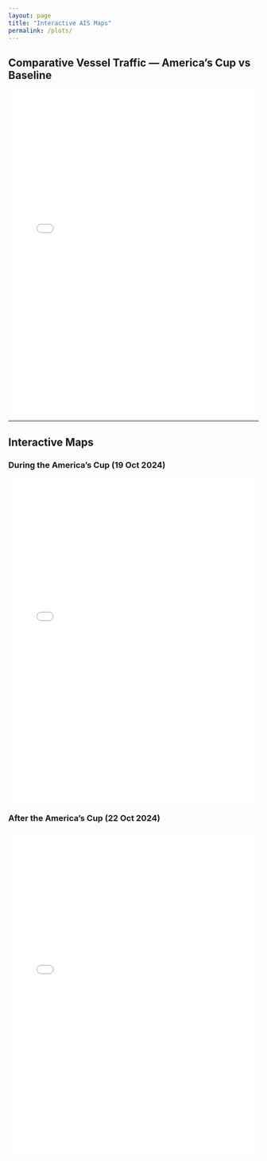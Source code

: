 ```yaml
---
layout: page
title: "Interactive AIS Maps"
permalink: /plots/
---
```


## Comparative Vessel Traffic — America’s Cup vs Baseline

<div style="text-align:center;">
  <iframe src="plots/ais_comparison.html" width="100%" height="650" style="border:none;"></iframe>
</div>

---

## Interactive Maps

### During the America’s Cup (19 Oct 2024)
<iframe src="plots/heatmap_B_prerace_20241019_1200_1400.html" width="100%" height="650" style="border:none;"></iframe>

### After the America’s Cup (22 Oct 2024)
<iframe src="plots/heatmap_A_baseline_20240718_1200_1400.html" width="100%" height="650" style="border:none;"></iframe>